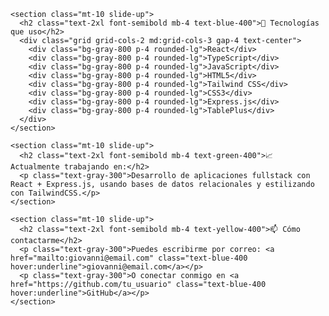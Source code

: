<!DOCTYPE html>
<html lang="en">
<head>
  <meta charset="UTF-8" />
  <meta name="viewport" content="width=device-width, initial-scale=1.0" />
  <title>GitHub Profile</title>
  <link href="https://cdn.jsdelivr.net/npm/tailwindcss@2.2.19/dist/tailwind.min.css" rel="stylesheet">
  <style>
    .fade-in {
      animation: fadeIn 2s ease-in-out;
    }

    .slide-up {
      animation: slideUp 1s ease-in-out;
    }

    @keyframes fadeIn {
      from { opacity: 0; }
      to { opacity: 1; }
    }

    @keyframes slideUp {
      from { transform: translateY(20px); opacity: 0; }
      to { transform: translateY(0); opacity: 1; }
    }
  </style>
</head>
<body class="bg-gray-900 text-white font-sans">
  <div class="max-w-4xl mx-auto p-8">
    <header class="text-center fade-in">
      <h1 class="text-4xl font-bold mb-2">Hola, soy Giovanni Medina Molina 👋</h1>
      <p class="text-lg text-gray-300">Desarrollador Web especializado en React, TypeScript y tecnologías modernas</p>
    </header>

    <section class="mt-10 slide-up">
      <h2 class="text-2xl font-semibold mb-4 text-blue-400">🚀 Tecnologías que uso</h2>
      <div class="grid grid-cols-2 md:grid-cols-3 gap-4 text-center">
        <div class="bg-gray-800 p-4 rounded-lg">React</div>
        <div class="bg-gray-800 p-4 rounded-lg">TypeScript</div>
        <div class="bg-gray-800 p-4 rounded-lg">JavaScript</div>
        <div class="bg-gray-800 p-4 rounded-lg">HTML5</div>
        <div class="bg-gray-800 p-4 rounded-lg">Tailwind CSS</div>
        <div class="bg-gray-800 p-4 rounded-lg">CSS3</div>
        <div class="bg-gray-800 p-4 rounded-lg">Express.js</div>
        <div class="bg-gray-800 p-4 rounded-lg">TablePlus</div>
      </div>
    </section>

    <section class="mt-10 slide-up">
      <h2 class="text-2xl font-semibold mb-4 text-green-400">📈 Actualmente trabajando en:</h2>
      <p class="text-gray-300">Desarrollo de aplicaciones fullstack con React + Express.js, usando bases de datos relacionales y estilizando con TailwindCSS.</p>
    </section>

    <section class="mt-10 slide-up">
      <h2 class="text-2xl font-semibold mb-4 text-yellow-400">📫 Cómo contactarme</h2>
      <p class="text-gray-300">Puedes escribirme por correo: <a href="mailto:giovanni@email.com" class="text-blue-400 hover:underline">giovanni@email.com</a></p>
      <p class="text-gray-300">O conectar conmigo en <a href="https://github.com/tu_usuario" class="text-blue-400 hover:underline">GitHub</a></p>
    </section>
  </div>
</body>
</html>
